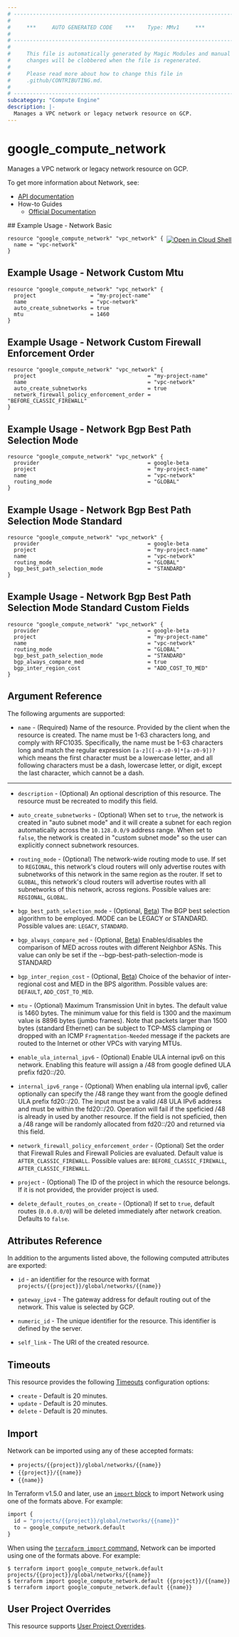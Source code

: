 ```yaml
---
# ----------------------------------------------------------------------------
#
#     ***     AUTO GENERATED CODE    ***    Type: MMv1     ***
#
# ----------------------------------------------------------------------------
#
#     This file is automatically generated by Magic Modules and manual
#     changes will be clobbered when the file is regenerated.
#
#     Please read more about how to change this file in
#     .github/CONTRIBUTING.md.
#
# ----------------------------------------------------------------------------
subcategory: "Compute Engine"
description: |-
  Manages a VPC network or legacy network resource on GCP.
---
```


# google_compute_network

Manages a VPC network or legacy network resource on GCP.


To get more information about Network, see:

* [API documentation](https://cloud.google.com/compute/docs/reference/rest/v1/networks)
* How-to Guides
    * [Official Documentation](https://cloud.google.com/vpc/docs/vpc)

<div class = "oics-button" style="float: right; margin: 0 0 -15px">
  <a href="https://console.cloud.google.com/cloudshell/open?cloudshell_git_repo=https%3A%2F%2Fgithub.com%2Fterraform-google-modules%2Fdocs-examples.git&cloudshell_image=gcr.io%2Fcloudshell-images%2Fcloudshell%3Alatest&cloudshell_print=.%2Fmotd&cloudshell_tutorial=.%2Ftutorial.md&cloudshell_working_dir=network_basic&open_in_editor=main.tf" target="_blank">
    <img alt="Open in Cloud Shell" src="//gstatic.com/cloudssh/images/open-btn.svg" style="max-height: 44px; margin: 32px auto; max-width: 100%;">
  </a>
</div>
## Example Usage - Network Basic


```hcl
resource "google_compute_network" "vpc_network" {
  name = "vpc-network"
}
```
## Example Usage - Network Custom Mtu


```hcl
resource "google_compute_network" "vpc_network" {
  project                 = "my-project-name"
  name                    = "vpc-network"
  auto_create_subnetworks = true
  mtu                     = 1460
}
```
## Example Usage - Network Custom Firewall Enforcement Order


```hcl
resource "google_compute_network" "vpc_network" {
  project                                   = "my-project-name"
  name                                      = "vpc-network"
  auto_create_subnetworks                   = true
  network_firewall_policy_enforcement_order = "BEFORE_CLASSIC_FIREWALL"
}
```
## Example Usage - Network Bgp Best Path Selection Mode


```hcl
resource "google_compute_network" "vpc_network" {
  provider                                  = google-beta
  project                                   = "my-project-name"
  name                                      = "vpc-network"
  routing_mode                              = "GLOBAL"
}
```
## Example Usage - Network Bgp Best Path Selection Mode Standard


```hcl
resource "google_compute_network" "vpc_network" {
  provider                                  = google-beta
  project                                   = "my-project-name"
  name                                      = "vpc-network"
  routing_mode                              = "GLOBAL"
  bgp_best_path_selection_mode              = "STANDARD"
}
```
## Example Usage - Network Bgp Best Path Selection Mode Standard Custom Fields


```hcl
resource "google_compute_network" "vpc_network" {
  provider                                  = google-beta
  project                                   = "my-project-name"
  name                                      = "vpc-network"
  routing_mode                              = "GLOBAL"
  bgp_best_path_selection_mode              = "STANDARD"
  bgp_always_compare_med                    = true
  bgp_inter_region_cost                     = "ADD_COST_TO_MED"
}
```

## Argument Reference

The following arguments are supported:


* `name` -
  (Required)
  Name of the resource. Provided by the client when the resource is
  created. The name must be 1-63 characters long, and comply with
  RFC1035. Specifically, the name must be 1-63 characters long and match
  the regular expression `[a-z]([-a-z0-9]*[a-z0-9])?` which means the
  first character must be a lowercase letter, and all following
  characters must be a dash, lowercase letter, or digit, except the last
  character, which cannot be a dash.


- - -


* `description` -
  (Optional)
  An optional description of this resource. The resource must be
  recreated to modify this field.

* `auto_create_subnetworks` -
  (Optional)
  When set to `true`, the network is created in "auto subnet mode" and
  it will create a subnet for each region automatically across the
  `10.128.0.0/9` address range.
  When set to `false`, the network is created in "custom subnet mode" so
  the user can explicitly connect subnetwork resources.

* `routing_mode` -
  (Optional)
  The network-wide routing mode to use. If set to `REGIONAL`, this
  network's cloud routers will only advertise routes with subnetworks
  of this network in the same region as the router. If set to `GLOBAL`,
  this network's cloud routers will advertise routes with all
  subnetworks of this network, across regions.
  Possible values are: `REGIONAL`, `GLOBAL`.

* `bgp_best_path_selection_mode` -
  (Optional, [Beta](https://terraform.io/docs/providers/google/guides/provider_versions.html))
  The BGP best selection algorithm to be employed. MODE can be LEGACY or STANDARD.
  Possible values are: `LEGACY`, `STANDARD`.

* `bgp_always_compare_med` -
  (Optional, [Beta](https://terraform.io/docs/providers/google/guides/provider_versions.html))
  Enables/disables the comparison of MED across routes with different Neighbor ASNs.
  This value can only be set if the --bgp-best-path-selection-mode is STANDARD

* `bgp_inter_region_cost` -
  (Optional, [Beta](https://terraform.io/docs/providers/google/guides/provider_versions.html))
  Choice of the behavior of inter-regional cost and MED in the BPS algorithm.
  Possible values are: `DEFAULT`, `ADD_COST_TO_MED`.

* `mtu` -
  (Optional)
  Maximum Transmission Unit in bytes. The default value is 1460 bytes.
  The minimum value for this field is 1300 and the maximum value is 8896 bytes (jumbo frames).
  Note that packets larger than 1500 bytes (standard Ethernet) can be subject to TCP-MSS clamping or dropped
  with an ICMP `Fragmentation-Needed` message if the packets are routed to the Internet or other VPCs
  with varying MTUs.

* `enable_ula_internal_ipv6` -
  (Optional)
  Enable ULA internal ipv6 on this network. Enabling this feature will assign
  a /48 from google defined ULA prefix fd20::/20.

* `internal_ipv6_range` -
  (Optional)
  When enabling ula internal ipv6, caller optionally can specify the /48 range
  they want from the google defined ULA prefix fd20::/20. The input must be a
  valid /48 ULA IPv6 address and must be within the fd20::/20. Operation will
  fail if the speficied /48 is already in used by another resource.
  If the field is not speficied, then a /48 range will be randomly allocated from fd20::/20 and returned via this field.

* `network_firewall_policy_enforcement_order` -
  (Optional)
  Set the order that Firewall Rules and Firewall Policies are evaluated.
  Default value is `AFTER_CLASSIC_FIREWALL`.
  Possible values are: `BEFORE_CLASSIC_FIREWALL`, `AFTER_CLASSIC_FIREWALL`.

* `project` - (Optional) The ID of the project in which the resource belongs.
    If it is not provided, the provider project is used.

* `delete_default_routes_on_create` - (Optional) If set to `true`, default routes (`0.0.0.0/0`) will be deleted
immediately after network creation. Defaults to `false`.


## Attributes Reference

In addition to the arguments listed above, the following computed attributes are exported:

* `id` - an identifier for the resource with format `projects/{{project}}/global/networks/{{name}}`

* `gateway_ipv4` -
  The gateway address for default routing out of the network. This value
  is selected by GCP.

* `numeric_id` -
  The unique identifier for the resource. This identifier is defined by the server.
* `self_link` - The URI of the created resource.


## Timeouts

This resource provides the following
[Timeouts](https://developer.hashicorp.com/terraform/plugin/sdkv2/resources/retries-and-customizable-timeouts) configuration options:

- `create` - Default is 20 minutes.
- `update` - Default is 20 minutes.
- `delete` - Default is 20 minutes.

## Import


Network can be imported using any of these accepted formats:

* `projects/{{project}}/global/networks/{{name}}`
* `{{project}}/{{name}}`
* `{{name}}`


In Terraform v1.5.0 and later, use an [`import` block](https://developer.hashicorp.com/terraform/language/import) to import Network using one of the formats above. For example:

```tf
import {
  id = "projects/{{project}}/global/networks/{{name}}"
  to = google_compute_network.default
}
```

When using the [`terraform import` command](https://developer.hashicorp.com/terraform/cli/commands/import), Network can be imported using one of the formats above. For example:

```
$ terraform import google_compute_network.default projects/{{project}}/global/networks/{{name}}
$ terraform import google_compute_network.default {{project}}/{{name}}
$ terraform import google_compute_network.default {{name}}
```

## User Project Overrides

This resource supports [User Project Overrides](https://registry.terraform.io/providers/hashicorp/google/latest/docs/guides/provider_reference#user_project_override).
